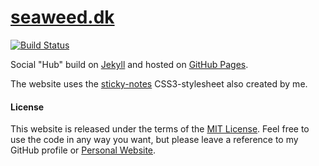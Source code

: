 # [seaweed.dk](http://seaweed.dk)

[![Build Status](https://img.shields.io/travis/TangChr/TangChr.github.io.svg)](https://travis-ci.org/TangChr/TangChr.github.io)

Social "Hub" build on [Jekyll](http://jekyllrb.com) and hosted on [GitHub Pages](https://pages.github.com).

The website uses the [sticky-notes](https://github.com/TangChr/sticky-notes) CSS3-stylesheet also created by me.

#### License
This website is released under the terms of the [MIT License](http://opensource.org/licenses/MIT). Feel free to use the code in any way you want, but please leave a reference to my GitHub profile or [Personal Website](http://christiantang.dk).